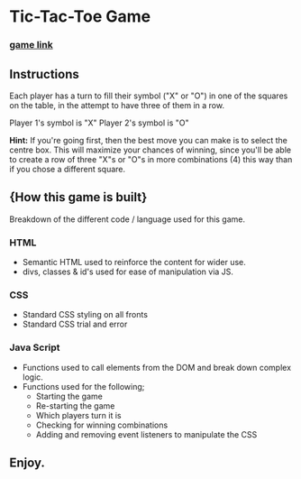 # Tic-Tac-Toe Game

### [game link](https://timacko.github.io/tic-tac-toe/)

## Instructions

Each player has a turn to fill their symbol ("X" or "O") in one of the squares on the table, in the attempt to have three of them in a row.

Player 1's symbol is "X"
Player 2's symbol is "O"

**Hint:** If you're going first, then the best move you can make is to select  the centre box.  This will maximize your chances of winning, since you'll be able to create a row of three "X"s or "O"s in more combinations (4) this way than if you chose a different square.

## {How this game is built}

Breakdown of the different code / language used for this game.

### HTML

 - Semantic HTML used to reinforce the content for wider use.
 - divs, classes & id's used for ease of manipulation via JS.

### CSS

 - Standard CSS styling on all fronts
 - Standard CSS trial and error

### Java Script

 - Functions used to call elements from the DOM and break down complex logic.
 - Functions used for the following;
     - Starting the game
	 - Re-starting the game
	 - Which players turn it is
	 - Checking for winning combinations
	 - Adding and removing event listeners to manipulate the CSS

## Enjoy.


